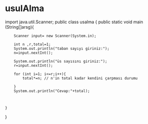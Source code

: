 # usulAlma
import java.util.Scanner;
public class usalma {
    public static void main (String[]arsg){

        Scanner input= new Scanner(System.in);

        int n ,r,total=1;
        System.out.println("taban sayıyı giriniz:");
        n=input.nextInt();

        System.out.println("üs sayısını giriniz:");
        r=input.nextInt();

        for (int i=1; i<=r;i++){
            total*=n; // n'in total kadar kendini çarpması durumu

        }
        System.out.println("Cevap:"+total);



    }
}
